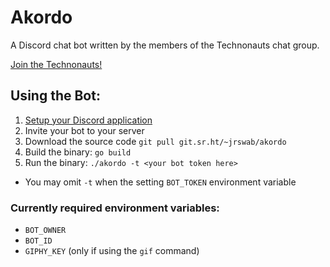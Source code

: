 # Akordo
A Discord chat bot written by the members of the Technonauts chat group.

[Join the Technonauts!](https://discord.gg/A2uuCUr)

## Using the Bot:
1. [Setup your Discord application](https://discordapp.com/developers/applications/)
3. Invite your bot to your server
4. Download the source code `git pull git.sr.ht/~jrswab/akordo`
5. Build the binary: `go build`
6. Run the binary: `./akordo -t <your bot token here>`
  - You may omit `-t` when the setting `BOT_TOKEN` environment variable

### Currently required environment variables:
- `BOT_OWNER`
- `BOT_ID`
- `GIPHY_KEY` (only if using the `gif` command)
